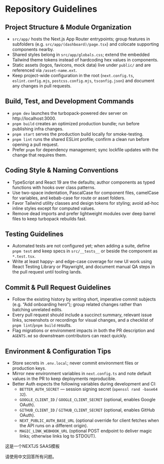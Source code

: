 # Repository Guidelines

## Project Structure & Module Organization
- `src/app/` hosts the Next.js App Router entrypoints; group features in subfolders (e.g. `src/app/(dashboard)/page.tsx`) and colocate supporting components nearby.
- Shared styles belong in `src/app/globals.css`; extend the embedded Tailwind theme tokens instead of hardcoding hex values in components.
- Static assets (logos, favicons, mock data) live under `public/` and are referenced via `/asset-name.ext`.
- Keep project-wide configuration in the root (`next.config.ts`, `eslint.config.mjs`, `postcss.config.mjs`, `tsconfig.json`) and document any changes in pull requests.

## Build, Test, and Development Commands
- `pnpm dev` launches the turbopack-powered dev server on http://localhost:3000.
- `pnpm build` creates an optimized production bundle; run before publishing infra changes.
- `pnpm start` serves the production build locally for smoke-testing.
- `pnpm lint` runs the shared ESLint profile; confirm a clean run before opening a pull request.
- Prefer `pnpm` for dependency management; sync lockfile updates with the change that requires them.

## Coding Style & Naming Conventions
- TypeScript and React 19 are the defaults; author components as typed functions with hooks over class patterns.
- Use two-space indentation, PascalCase for component files, camelCase for variables, and kebab-case for route or asset folders.
- Favor Tailwind utility classes and design tokens for styling; avoid ad-hoc inline styles except for computed values.
- Remove dead imports and prefer lightweight modules over deep barrel files to keep turbopack rebuilds fast.

## Testing Guidelines
- Automated tests are not configured yet; when adding a suite, define `pnpm test` and keep specs in `src/__tests__` or beside the component as `*.test.tsx`.
- Write at least happy- and edge-case coverage for new UI work using React Testing Library or Playwright, and document manual QA steps in the pull request until tooling lands.

## Commit & Pull Request Guidelines
- Follow the existing history by writing short, imperative commit subjects (e.g. “Add onboarding hero”); group related changes rather than batching unrelated edits.
- Every pull request should include a succinct summary, relevant issue links, screenshots or recordings for visual changes, and a checklist of `pnpm lint`/`pnpm build` results.
- Flag migrations or environment impacts in both the PR description and `AGENTS.md` so downstream contributors can react quickly.

## Environment & Configuration Tips
- Store secrets in `.env.local`; never commit environment files or production keys.
- Mirror new environment variables in `next.config.ts` and note default values in the PR to keep deployments reproducible.
- Better Auth expects the following variables during development and CI:
  - `BETTER_AUTH_SECRET` — session signing secret (`openssl rand -base64 32`).
  - `GOOGLE_CLIENT_ID` / `GOOGLE_CLIENT_SECRET` (optional, enables Google OAuth).
  - `GITHUB_CLIENT_ID` / `GITHUB_CLIENT_SECRET` (optional, enables GitHub OAuth).
  - `NEXT_PUBLIC_AUTH_BASE_URL` (optional override for client fetches when the API runs on a different origin).
  - `MAGIC_LINK_WEBHOOK_URL` (optional POST endpoint to deliver magic links; otherwise links log to STDOUT).

这是一个NEXTJS SAAS模板

请使用中文回答所有问题。

